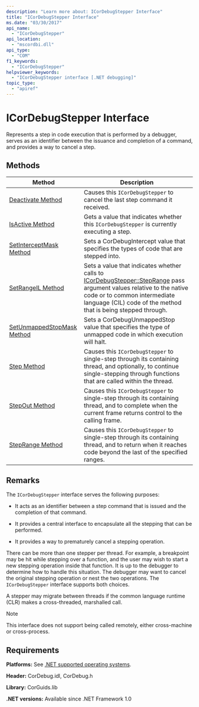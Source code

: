 ```yaml
---
description: "Learn more about: ICorDebugStepper Interface"
title: "ICorDebugStepper Interface"
ms.date: "03/30/2017"
api_name:
  - "ICorDebugStepper"
api_location:
  - "mscordbi.dll"
api_type:
  - "COM"
f1_keywords:
  - "ICorDebugStepper"
helpviewer_keywords:
  - "ICorDebugStepper interface [.NET debugging]"
topic_type:
  - "apiref"
---
```

# ICorDebugStepper Interface

Represents a step in code execution that is performed by a debugger, serves as an identifier between the issuance and completion of a command, and provides a way to cancel a step.

## Methods

|Method|Description|
|------------|-----------------|
|[Deactivate Method](icordebugstepper-deactivate-method.md)|Causes this `ICorDebugStepper` to cancel the last step command it received.|
|[IsActive Method](icordebugstepper-isactive-method.md)|Gets a value that indicates whether this `ICorDebugStepper` is currently executing a step.|
|[SetInterceptMask Method](icordebugstepper-setinterceptmask-method.md)|Sets a CorDebugIntercept value that specifies the types of code that are stepped into.|
|[SetRangeIL Method](icordebugstepper-setrangeil-method.md)|Sets a value that indicates whether calls to [ICorDebugStepper::StepRange](icordebugstepper-steprange-method.md) pass argument values relative to the native code or to common intermediate language (CIL) code of the method that is being stepped through.|
|[SetUnmappedStopMask Method](icordebugstepper-setunmappedstopmask-method.md)|Sets a CorDebugUnmappedStop value that specifies the type of unmapped code in which execution will halt.|
|[Step Method](icordebugstepper-step-method.md)|Causes this `ICorDebugStepper` to single-step through its containing thread, and optionally, to continue single-stepping through functions that are called within the thread.|
|[StepOut Method](icordebugstepper-stepout-method.md)|Causes this `ICorDebugStepper` to single-step through its containing thread, and to complete when the current frame returns control to the calling frame.|
|[StepRange Method](icordebugstepper-steprange-method.md)|Causes this `ICorDebugStepper` to single-step through its containing thread, and to return when it reaches code beyond the last of the specified ranges.|

## Remarks

 The `ICorDebugStepper` interface serves the following purposes:

- It acts as an identifier between a step command that is issued and the completion of that command.

- It provides a central interface to encapsulate all the stepping that can be performed.

- It provides a way to prematurely cancel a stepping operation.

 There can be more than one stepper per thread. For example, a breakpoint may be hit while stepping over a function, and the user may wish to start a new stepping operation inside that function. It is up to the debugger to determine how to handle this situation. The debugger may want to cancel the original stepping operation or nest the two operations. The `ICorDebugStepper` interface supports both choices.

 A stepper may migrate between threads if the common language runtime (CLR) makes a cross-threaded, marshalled call.

> [!NOTE]
> This interface does not support being called remotely, either cross-machine or cross-process.

## Requirements

 **Platforms:** See [.NET supported operating systems](https://github.com/dotnet/core/blob/main/os-lifecycle-policy.md).

 **Header:** CorDebug.idl, CorDebug.h

 **Library:** CorGuids.lib

 **.NET versions:** Available since .NET Framework 1.0
